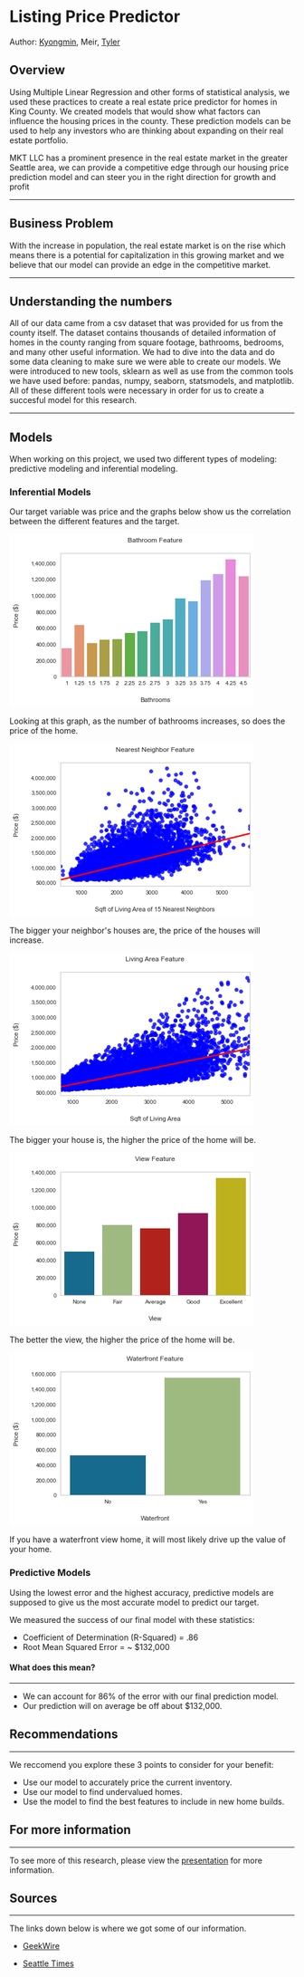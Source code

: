 # Listing Price Predictor

Author: [Kyongmin](https://www.linkedin.com/in/kyongminso/), Meir, [Tyler](https://www.linkedin.com/in/tyler-wood-08a036216/)





## Overview

Using Multiple Linear Regression and other forms of statistical analysis, we used these practices to create a real estate price predictor for homes in King County. We created models that would show what factors can influence the housing prices in the county. These prediction models can be used to help any investors who are thinking about expanding on their real estate portfolio.

MKT LLC has a prominent presence in the real estate market in the greater Seattle area, we can provide a competitive edge through our housing price prediction model and can steer you in the right direction for growth and profit


---------------
## Business Problem 
With the increase in population, the real estate market is on the rise which means there is a potential for capitalization in this growing market and we believe that our model can provide an edge in the competitive market.

------------

## Understanding the numbers


All of our data came from a csv dataset that was provided for us from the county itself. The dataset contains thousands of detailed information of homes in the county ranging from square footage, bathrooms, bedrooms, and many other useful information. We had to dive into the data and do some data cleaning to make sure we were able to create our models. We were introduced to new tools, sklearn as well as use from the common tools we have used before:  pandas, numpy, seaborn, statsmodels, and matplotlib. All of these different tools were necessary in order for us to create a succesful model for this research. 

------
## Models 

When working on this project, we used two different types of modeling: predictive modeling and inferential modeling. 


### Inferential Models


Our target variable was price and the graphs below show us the correlation between the different features and the target. 


<img src="Images/bathroom_bar.png">

Looking at this graph, as the number of bathrooms increases, so does the price of the home. 

<img src="Images/sqft_living15_regplot.png">

The bigger your neighbor's houses are, the price of the houses will increase. 

<img src="Images/sqft_living_regplot.png">

The bigger your house is, the higher the price of the home will be. 



<img src="Images/view_bar.png">

The better the view, the higher the price of the home will be. 



<img src="Images/waterfront_bar.png">

If you have a waterfront view home, it will most likely drive up the value of your home. 

### Predictive Models

Using the lowest error and the highest accuracy, predictive models are supposed to give us the most accurate model to predict our target. 

We measured the success of our final model with these statistics: 

- Coefficient of Determination (R-Squared) = .86
- Root Mean Squared Error = ~ $132,000

#### What does this mean?
---
- We can account for 86% of the error with our final prediction model.
- Our prediction will on average be off about $132,000. 
 
## Recommendations 
-------
We reccomend you explore these 3 points to consider for your benefit: 
- Use our model to accurately price the current inventory. 
- Use our model to find undervalued homes. 
- Use the model to find the best features to include in new home builds. 

## For more information
---
To see more of this research, please view the [presentation](https://docs.google.com/presentation/d/1yD90aYa58sU7afved1218I4qQN6k-hgGJ7FpRrDJ0fU/edit#slide=id.g120e22c8c1b_2_20) for more information. 

## Sources
---
The links down below is where we got some of our information. 

- [GeekWire](https://www.geekwire.com/2021/census-data-shows-seattles-population-surge-last-decade-fueled-part-tech-job-growth/)

- [Seattle Times](https://www.seattletimes.com/seattle-news/data/surprise-seattle-was-the-fastest-growing-big-u-s-city-in-2020/)